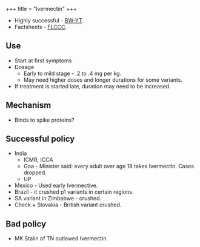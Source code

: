 +++
title = "Ivermectin"
+++

- Highly successful - [BW-YT](https://youtu.be/Tn_b4NRTB6k?t=4134).
- Factsheets - [FLCCC](https://covid19criticalcare.com/guide-for-this-website/take-action-and-share-the-infos-with-your-doctor/).

## Use
- Start at first symptoms
- Dosage
  - Early to mild stage - .2 to .4 mg per kg.
  - May need higher doses and longer durations for some variants.
- If treatment is started late, duration may need to be increased.

## Mechanism
- Binds to spike proteins?

## Successful policy
- India
    - ICMR, ICCA
    - Goa - Minister said: every adult over age 18 takes Ivermectin. Cases dropped.
    - UP
- Mexico - Used early Ivermective. 
- Brazil - it crushed p1 variants in certain regions.
- SA variant in Zimbabwe - crushed.
- Check + Slovakia - British variant crushed.

## Bad policy
- MK Stalin of TN outlawed Ivermectin.